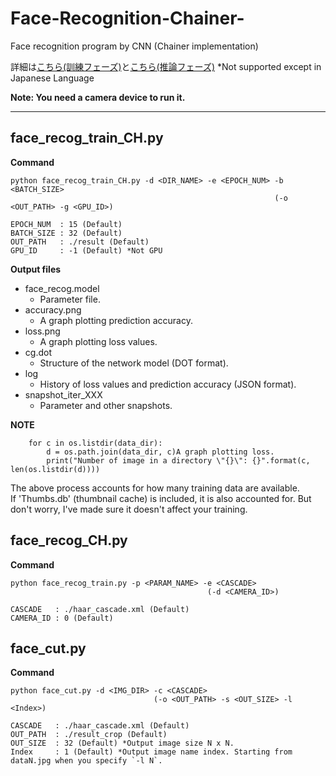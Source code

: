 # Face-Recognition-Chainer-
Face recognition program by CNN (Chainer implementation)

詳細は[こちら(訓練フェーズ)](https://qiita.com/hima_zin331/items/fa93c7c546da0c3ac31a)と[こちら(推論フェーズ)](https://qiita.com/hima_zin331/items/721a030e7d924340ee27)
*Not supported except in Japanese Language  
 
**Note: You need a camera device to run it.**

___

## face_recog_train_CH.py

**Command**  
```
python face_recog_train_CH.py -d <DIR_NAME> -e <EPOCH_NUM> -b <BATCH_SIZE>
                                                           (-o <OUT_PATH> -g <GPU_ID>)
                                                        
EPOCH_NUM  : 15 (Default)  
BATCH_SIZE : 32 (Default)  
OUT_PATH   : ./result (Default)  
GPU_ID     : -1 (Default) *Not GPU  
```

**Output files**
- face_recog.model
	- Parameter file.
- accuracy.png
	- A graph plotting prediction accuracy.
- loss.png
	- A graph plotting loss values.
- cg.dot
	- Structure of the network model (DOT format).
- log
	- History of loss values and prediction accuracy (JSON format).
- snapshot_iter_XXX
	- Parameter and other snapshots.

**NOTE**
```
    for c in os.listdir(data_dir):
        d = os.path.join(data_dir, c)A graph plotting loss.
        print("Number of image in a directory \"{}\": {}".format(c, len(os.listdir(d))))
```
The above process accounts for how many training data are available.  
If 'Thumbs.db' (thumbnail cache) is included, it is also accounted for. But don't worry, I've made sure it doesn't affect your training.

## face_recog_CH.py

**Command**  
```
python face_recog_train.py -p <PARAM_NAME> -e <CASCADE>
                                            (-d <CAMERA_ID>)
                                                          
CASCADE   : ./haar_cascade.xml (Default)  
CAMERA_ID : 0 (Default)  
```

## face_cut.py

**Command**  
```
python face_cut.py -d <IMG_DIR> -c <CASCADE>
                                (-o <OUT_PATH> -s <OUT_SIZE> -l <Index>)
                                                          
CASCADE   : ./haar_cascade.xml (Default)  
OUT_PATH  : ./result_crop (Default)
OUT_SIZE  : 32 (Default) *Output image size N x N.
Index     : 1 (Default) *Output image name index. Starting from dataN.jpg when you specify `-l N`.
```
